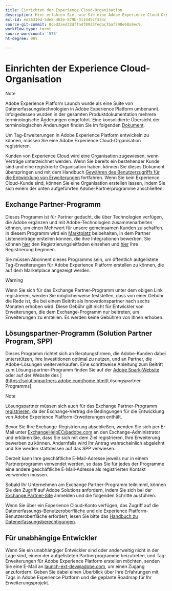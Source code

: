 ```yaml
---
title: Einrichten der Experience Cloud-Organisation
description: Hier erfahren Sie, wie Sie eine Adobe Experience Cloud-Organisation registrieren, um mit der Entwicklung von Erweiterungen für Adobe Experience Platform zu beginnen.
exl-id: ee36319d-5de8-462e-879b-311445cf334c
source-git-commit: 8ded2aed32dffa4f0923fedac7baf798e68a9ec9
workflow-type: tm+mt
source-wordcount: '573'
ht-degree: 90%

---
```


# Einrichten der Experience Cloud-Organisation

>[!NOTE]
>
>Adobe Experience Platform Launch wurde als eine Suite von Datenerfassungstechnologien in Adobe Experience Platform umbenannt. Infolgedessen wurden in der gesamten Produktdokumentation mehrere terminologische Änderungen eingeführt. Eine konsolidierte Übersicht der terminologischen Änderungen finden Sie im folgenden [Dokument](../../term-updates.md).

Um Tag-Erweiterungen in Adobe Experience Platform entwickeln zu können, müssen Sie eine Adobe Experience Cloud-Organisation registrieren.

Kunden von Experience Cloud wird eine Organisation zugewiesen, wenn Verträge unterzeichnet werden. Wenn Sie bereits ein bestehender Kunde sind und eine registrierte Organisation haben, können Sie dieses Dokument überspringen und mit dem Handbuch [Gewähren des Benutzerzugriffs für die Entwicklung von Erweiterungen](./access.md) fortfahren. Wenn Sie kein Experience Cloud-Kunde sind, können Sie eine Organisation erstellen lassen, indem Sie sich einem der unten aufgeführten Adobe-Partnerprogramme anschließen.

## Exchange Partner-Programm

Dieses Programm ist für Partner gedacht, die über Technologien verfügen, die Adobe ergänzen und mit Adobe-Technologien zusammenarbeiten können, um einen Mehrwert für unsere gemeinsamen Kunden zu schaffen. In diesem Programm wird ein [Marktplatz](https://www.adobeexchange.com/experiencecloud.html) beibehalten, in dem Partner Listeneinträge erstellen können, die ihre Integrationen bewerben. Sie können [hier](https://partners.adobe.com/exchangeprogram/experiencecloud/reg-guide.html) den Registrierungsleitfaden einsehen und [hier](https://partners.adobe.com/exchangeprogram/experiencecloud/prereg.html) Ihre Registrierung beginnen.

Sie müssen Abonnent dieses Programms sein, um öffentlich aufgelistete Tag-Erweiterungen für Adobe Experience Platform erstellen zu können, die auf dem Marketplace angezeigt werden.

>[!WARNING]
>
>Wenn Sie sich für das Exchange Partner-Programm unter dem obigen Link registrieren, werden Sie möglicherweise feststellen, dass von einer Gebühr die Rede ist, die bei einem Beitritt als Innovationspartner nach sechs Monaten erhoben wird. Diese Gebühr gilt nicht für Entwickler von Erweiterungen, die dem Exchange-Programm nur beitreten, um Erweiterungen zu erstellen. Es werden keine Gebühren von Ihnen erhoben.

## Lösungspartner-Programm (Solution Partner Program, SPP)

Dieses Programm richtet sich an Beratungsfirmen, die Adobe-Kunden dabei unterstützen, ihre Investitionen optimal zu nutzen, und an Partner, die Adobe-Lösungen weiterverkaufen. Eine schrittweise Anleitung zum Beitritt zum Lösungspartner-Programm finden Sie auf der [Adobe Spark-Website](https://spark.adobe.com/page/7PKZzIJJjkcDd/) oder auf der Website des ](https://solutionpartners.adobe.com/home.html)Lösungspartner-Programms[.

>[!NOTE]
>
>Lösungspartner müssen sich auch für das Exchange Partner-Programm [registrieren](https://partners.adobe.com/exchangeprogram/experiencecloud/prereg.html), da der Exchange-Vertrag die Bedingungen für die Entwicklung von Adobe Experience Platform-Erweiterungen enthält.
>
>Bevor Sie Ihre Exchange-Registrierung abschließen, wenden Sie sich per E-Mail unter <ExchangeHelpEC@adobe.com> an den Exchange-Administrator und erklären Sie, dass Sie sich mit dem Ziel registrieren, Ihre Erweiterung bewerben zu können. Andernfalls wird Ihr Antrag wahrscheinlich abgelehnt und Sie werden stattdessen auf das SPP verwiesen.
>
>Derzeit kann Ihre geschäftliche E-Mail-Adresse jeweils nur in einem Partnerprogramm verwendet werden, so dass Sie für jedes der Programme eine andere geschäftliche E-Mail-Adresse als registrierten Kontakt verwenden müssen.

Sobald Ihr Unternehmen am Exchange Partner-Programm teilnimmt, können Sie den Zugriff auf Adobe Solutions anfordern, indem Sie sich bei der [Exchange Partner-Site](https://partners.adobe.com/exchangeprogram/experiencecloud) anmelden und die folgenden Schritte ausführen.

Wenn Sie über ein Experience Cloud-Konto verfügen, das Zugriff auf die Datenerfassungs-Benutzeroberfläche und die Experience Platform-Benutzeroberfläche erfordert, lesen Sie bitte das [Handbuch zu Datenerfassungsberechtigungen](../../../collection/permissions.md).

## Für unabhängige Entwickler

Wenn Sie ein unabhängiger Entwickler sind oder anderweitig nicht in der Lage sind, einem der aufgelisteten Partnerprogramme beizutreten, und Tag-Erweiterungen für Adobe Experience Platform erstellen möchten, senden Sie eine E-Mail an launch-ext-dev@adobe.com, um einen Zugang anzufordern. Geben Sie dabei einen Überblick über Ihre Erfahrungen mit Tags in Adobe Experience Platform und die geplante Roadmap für Ihr Erweiterungsprojekt.
